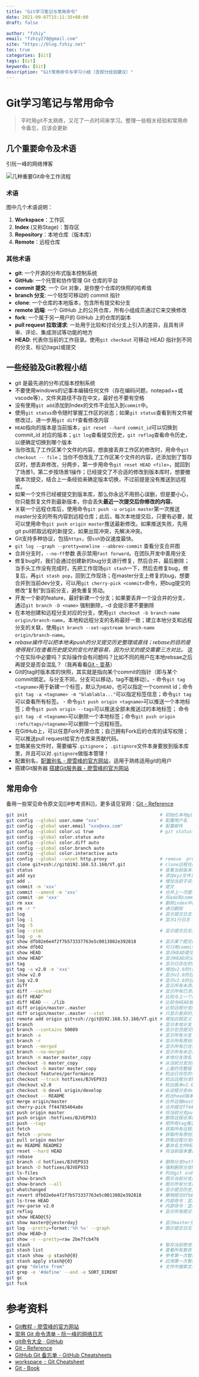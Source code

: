 ```yaml
---
title: "Git学习笔记与常用命令"
date: 2021-09-07T15:11:35+08:00
draft: false

author: "fzhiy"
email: "fzhiy270@gmail.com"
site: "https://blog.fzhiy.net"
toc: true
categories: [Git]
tags: [Git]
keywords: [Git]
description: "Git常用命令与学习小结（含部分经验建议）"
---
```


# Git学习笔记与常用命令

> 平时用git不太熟练，又花了一点时间来学习。整理一些相关经验和常用命令备忘，应该会更新

## 几个重要命令及术语

引阮一峰的网络博客

![几种重要Git命令工作流程](https://cdn.jsdelivr.net/gh/fzhiy/images/imgs/20210907155444.png)

### 术语

图中几个术语说明：

1. **Workspace**：工作区
2. **Index** (又称Stage)：暂存区
3. **Repository**：本地仓库（版本库）
4. **Remote**：远程仓库

### 其他术语

- **git**: 一个开源的分布式版本控制系统
- **GitHub**: 一个托管和协作管理 Git 仓库的平台
- **commit 提交**: 一个 Git 对象，是你整个仓库的快照的哈希值
- **branch 分支**: 一个轻型可移动的 commit 指针
- **clone**: 一个仓库的本地版本，包含所有提交和分支
- **remote 远端**: 一个 GitHub 上的公共仓库，所有小组成员通过它来交换修改
- **fork**: 一个属于另一用户的 GitHub 上的仓库的副本
- **pull request 拉取请求**: 一处用于比较和讨论分支上引入的差异，且具有评审、评论、集成测试等功能的地方
- **HEAD**: 代表你当前的工作目录。使用`git checkout` 可移动 HEAD 指针到不同的分支、标记(tags)或提交

## 一些经验及Git教程小结

- git 是最先进的分布式版本控制系统
- 不要使用windows的记事本编辑任何文件（存在编码问题，notepad++或vscode等），文件夹路径不存在中文，最好也不要有空格
- 没有使用`git add`添加到Index的文件不会加入到`commit`中。
- 使用`git status`命令随时掌握工作区的状态；如果`git status`查看到有文件被修改过，进一步用`git diff`查看修改内容
- `HEAD`指向的版本是当前版本，`git reset --hard commit_id`可以切换到commit_id 对应的版本；`git log`查看提交历史，`git reflog`查看命令历史，以便确定切换到哪个版本
- 当你改乱了工作区某个文件的内容，想直接丢弃工作区的修改时，用命令`git checkout -- file`；当你不但改乱了工作区某个文件的内容，还添加到了暂存区时，想丢弃修改，分两步，第一步用命令`git reset HEAD <file>`，就回到了场景1，第二步按场景1操作；已经提交了不合适的修改到版本库时，想要撤销本次提交，结合上一条经验来确定版本切换，不过前提是没有推送到远程库。
- 如果一个文件已经被提交到版本库，那么你永远不用担心误删，但是要小心，你只能恢复文件到最新版本，你会丢失**最近一次提交后你修改的内容**。
- 关联一个远程仓库后，使用命令`git push -u origin master`第一次推送master分支的所有内容到远程仓库；此后，每次本地提交后，只要有必要，就可以使用命令`git push origin master`推送最新修改。如果推送失败，先用git pull抓取远程的新提交，如果出现冲突，先解决冲突。
- Git支持多种协议，包括`https`，但`ssh`协议速度最快。
- `git log --graph --pretty=oneline --abbrev-commit` 查看分支合并图
- 合并分支时，`--no-ff`参数 表示禁用`Fast forward`。在团队开发中善用分支
- 修复bug时，我们会通过创建新的bug分支进行修复，然后合并，最后删除；当手头工作没有完成时，先把工作现场`git stash`一下，然后去修复bug，修复后，再`git stash pop`，回到工作现场；在master分支上修复的bug，想要合并到当前dev分支，可以用`git cherry-pick <commit>`命令，把bug提交的修改“复制”到当前分支，避免重复劳动。
- 开发一个新的feature，最好新建一个分支；如果要丢弃一个没合并的分支，通过`git branch -D <name>` 强制删除，-d 会提示要不要删除
- 在本地创建和远程分支对应的分支，使用`git checkout -b branch-name origin/branch-name`，本地和远程分支的名称最好一致；建立本地分支和远程分支的关联，使用`git branch --set-upstream branch-name origin/branch-name`。
- *rebase操作可以把本地未push的分叉提交历史整理成直线；rebase的目的是使得我们在查看历史提交的变化时更容易，因为分叉的提交需要三方对比。* 这个在实际中必要吗？实际操作会有问题吗？比如不同的用户在本地rebsae之后再提交是否会混乱？（我再看看[Git - 变基](https://git-scm.com/book/zh/v2/Git-%E5%88%86%E6%94%AF-%E5%8F%98%E5%9F%BA)）
- Git的tag时版本库的快照，其实就是指向某个commit的指针（即与某个commit绑定。与分支不同，分支可以移动，tag不能移动）。-   命令`git tag <tagname>`用于新建一个标签，默认为`HEAD`，也可以指定一个commit id；命令`git tag -a <tagname> -m "blablabla..."`可以指定标签信息；命令`git tag`可以查看所有标签。 -   命令`git push origin <tagname>`可以推送一个本地标签；命令`git push origin --tags`可以推送全部未推送过的本地标签； 命令`git tag -d <tagname>`可以删除一个本地标签；命令`git push origin :refs/tags/<tagname>`可以删除一个远程标签。
- 在GitHub上，可以任意Fork开源仓库；自己拥有Fork后的仓库的读写权限；可以推送pull request给官方仓库来贡献代码。
- 忽略某些文件时，需要编写`.gitignore`； `.gitignore`文件本身要放到版本库里，并且可以对`.gitignore`做版本管理！
- 配置别名，[配置别名 - 廖雪峰的官方网站](https://www.liaoxuefeng.com/wiki/896043488029600/898732837407424)，适用于熟练适用git的用户
- 搭建Git服务器 [搭建Git服务器 - 廖雪峰的官方网站](https://www.liaoxuefeng.com/wiki/896043488029600/899998870925664)

## 常用命令

备用一些常见命令原文见[[#参考资料]]，更多请见官网：[Git - Reference](https://git-scm.com/docs)

```bash
git init                                                  # 初始化本地git仓库（创建新仓库）
git config --global user.name "xxx"                       # 配置用户名
git config --global user.email "xxx@xxx.com"              # 配置邮件
git config --global color.ui true                         # git status等命令自动着色
git config --global color.status auto
git config --global color.diff auto
git config --global color.branch auto
git config --global color.interactive auto
git config --global --unset http.proxy                    # remove  proxy configuration on git
git clone git+ssh://git@192.168.53.168/VT.git             # clone远程仓库
git status                                                # 查看当前版本状态（是否修改）
git add xyz                                               # 添加xyz文件至index
git add .                                                 # 增加当前子目录下所有更改过的文件至index
git commit -m 'xxx'                                       # 提交
git commit --amend -m 'xxx'                               # 合并上一次提交（用于反复修改）
git commit -am 'xxx'                                      # 将add和commit合为一步
git rm xxx                                                # 删除index中的文件
git rm -r *                                               # 递归删除
git log                                                   # 显示提交日志
git log -1                                                # 显示1行日志 -n为n行
git log -5
git log --stat                                            # 显示提交日志及相关变动文件
git log -p -m
git show dfb02e6e4f2f7b573337763e5c0013802e392818         # 显示某个提交的详细内容
git show dfb02                                            # 可只用commitid的前几位
git show HEAD                                             # 显示HEAD提交日志
git show HEAD^                                            # 显示HEAD的父（上一个版本）的提交日志 ^^为上两个版本 ^5为上5个版本
git tag                                                   # 显示已存在的tag
git tag -a v2.0 -m 'xxx'                                  # 增加v2.0的tag
git show v2.0                                             # 显示v2.0的日志及详细内容
git log v2.0                                              # 显示v2.0的日志
git diff                                                  # 显示所有未添加至index的变更
git diff --cached                                         # 显示所有已添加index但还未commit的变更
git diff HEAD^                                            # 比较与上一个版本的差异
git diff HEAD -- ./lib                                    # 比较与HEAD版本lib目录的差异
git diff origin/master..master                            # 比较远程分支master上有本地分支master上没有的
git diff origin/master..master --stat                     # 只显示差异的文件，不显示具体内容
git remote add origin git+ssh://git@192.168.53.168/VT.git # 增加远程定义（用于push/pull/fetch）
git branch                                                # 显示本地分支
git branch --contains 50089                               # 显示包含提交50089的分支
git branch -a                                             # 显示所有分支
git branch -r                                             # 显示所有原创分支
git branch --merged                                       # 显示所有已合并到当前分支的分支
git branch --no-merged                                    # 显示所有未合并到当前分支的分支
git branch -m master master_copy                          # 本地分支改名
git checkout -b master_copy                               # 从当前分支创建新分支master_copy并检出
git checkout -b master master_copy                        # 上面的完整版
git checkout features/performance                         # 检出已存在的features/performance分支
git checkout --track hotfixes/BJVEP933                    # 检出远程分支hotfixes/BJVEP933并创建本地跟踪分支
git checkout v2.0                                         # 检出版本v2.0
git checkout -b devel origin/develop                      # 从远程分支develop创建新本地分支devel并检出
git checkout -- README                                    # 检出head版本的README文件（可用于修改错误回退）
git merge origin/master                                   # 合并远程master分支至当前分支
git cherry-pick ff44785404a8e                             # 合并提交ff44785404a8e的修改
git push origin master                                    # 将当前分支push到远程master分支
git push origin :hotfixes/BJVEP933                        # 删除远程仓库的hotfixes/BJVEP933分支
git push --tags                                           # 把所有tag推送到远程仓库
git fetch                                                 # 获取所有远程分支（不更新本地分支，另需merge）
git fetch --prune                                         # 获取所有原创分支并清除服务器上已删掉的分支
git pull origin master                                    # 获取远程分支master并merge到当前分支
git mv README README2                                     # 重命名文件README为README2
git reset --hard HEAD                                     # 将当前版本重置为HEAD（通常用于merge失败回退）
git rebase
git branch -d hotfixes/BJVEP933                           # 删除分支hotfixes/BJVEP933（本分支修改已合并到其他分支）
git branch -D hotfixes/BJVEP933                           # 强制删除分支hotfixes/BJVEP933
git ls-files                                              # 列出git index包含的文件
git show-branch                                           # 图示当前分支历史
git show-branch --all                                     # 图示所有分支历史
git whatchanged                                           # 显示提交历史对应的文件修改
git revert dfb02e6e4f2f7b573337763e5c0013802e392818       # 撤销提交dfb02e6e4f2f7b573337763e5c0013802e392818
git ls-tree HEAD                                          # 内部命令：显示某个git对象
git rev-parse v2.0                                        # 内部命令：显示某个ref对于的SHA1 HASH
git reflog                                                # 显示所有提交，包括孤立节点
git show HEAD@{5}
git show master@{yesterday}                               # 显示master分支昨天的状态
git log --pretty=format:'%h %s' --graph                   # 图示提交日志
git show HEAD~3
git show -s --pretty=raw 2be7fcb476
git stash                                                 # 暂存当前修改，将所有至为HEAD状态
git stash list                                            # 查看所有暂存
git stash show -p stash@{0}                               # 参考第一次暂存
git stash apply stash@{0}                                 # 应用第一次暂存
git grep "delete from"                                    # 文件中搜索文本“delete from”
git grep -e '#define' --and -e SORT_DIRENT
git gc
git fsck
```

# 参考资料

- [Git教程 - 廖雪峰的官方网站](https://www.liaoxuefeng.com/wiki/896043488029600)
- [常用 Git 命令清单 - 阮一峰的网络日志](https://www.ruanyifeng.com/blog/2015/12/git-cheat-sheet.html)
- [git命令大全 · GitHub](https://gist.github.com/guweigang/9848271)
- [Git - Reference](https://git-scm.com/docs)
- [GitHub Git 备忘单 - GitHub Cheatsheets](https://training.github.com/downloads/zh_CN/github-git-cheat-sheet/)
- [workspace :: Git Cheatsheet](https://ndpsoftware.com/git-cheatsheet.html#loc=workspace;)
- [Git - Book](https://git-scm.com/book/zh/v2)
